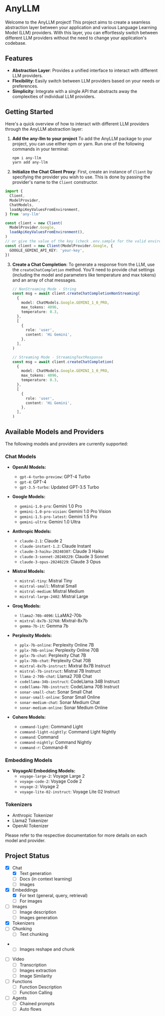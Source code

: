 # AnyLLM

Welcome to the AnyLLM project! This project aims to create a seamless abstraction layer between your application and various Language Learning Model (LLM) providers. With this layer, you can effortlessly switch between different LLM providers without the need to change your application's codebase.

## Features

- **Abstraction Layer**: Provides a unified interface to interact with different LLM providers.
- **Flexibility**: Easily switch between LLM providers based on your needs or preferences.
- **Simplicity**: Integrate with a single API that abstracts away the complexities of individual LLM providers.

## Getting Started

Here's a quick overview of how to interact with different LLM providers through the AnyLLM abstraction layer:

1.  **Add the any-llm to your project**
    To add the AnyLLM package to your project, you can use either npm or yarn. Run one of the following commands in your terminal:

    ```bash
    npm i any-llm
    yarn add any-llm
    ```

2.  **Initialize the Chat Client Proxy**:
    First, create an instance of `Client` by specifying the provider you wish to use. This is done by passing the provider's name to the `Client` constructor.

```typescript
import {
  Client,
  ModelProvider,
  ChatModels,
  loadApiKeyValuesFromEnvironment,
} from 'any-llm'

const client = new Client(
  ModelProvider.Google,
  loadApiKeyValuesFromEnvironment(),
)
// or give the value of the key (check .env.sample for the valid environment keys)
const client = new Client(ModelProvider.Google, {
  GOOGLE_GEMINI_API_KEY: 'your-key',
})
```

3. **Create a Chat Completion**:
   To generate a response from the LLM, use the `createChatCompletion` method. You'll need to provide chat settings (including the model and parameters like temperature and max tokens) and an array of chat messages.

   ```typescript
   // NonStreaming Mode - String
   const msg = await client.createChatCompletionNonStreaming(
     {
       model: ChatModels.Google.GEMINI_1_0_PRO,
       max_tokens: 4096,
       temperature: 0.3,
     },
     [
       {
         role: 'user',
         content: 'Hi Gemini',
       },
     ],
   )

   // Streaming Mode - StreamingTextResponse
   const msg = await client.createChatCompletion(
     {
       model: ChatModels.Google.GEMINI_1_0_PRO,
       max_tokens: 4096,
       temperature: 0.3,
     },
     [
       {
         role: 'user',
         content: 'Hi Gemini',
       },
     ],
   )
   ```

## Available Models and Providers

The following models and providers are currently supported:

### Chat Models

- **OpenAI Models:**
  - `gpt-4-turbo-preview`: GPT-4 Turbo
  - `gpt-4`: GPT-4
  - `gpt-3.5-turbo`: Updated GPT-3.5 Turbo

- **Google Models:**
  - `gemini-1.0-pro`: Gemini 1.0 Pro
  - `gemini-1.0-pro-vision`: Gemini 1.0 Pro Vision
  - `gemini-1.5-pro-latest`: Gemini 1.5 Pro
  - `gemini-ultra`: Gemini 1.0 Ultra

- **Anthropic Models:**
  - `claude-2.1`: Claude 2
  - `claude-instant-1.2`: Claude Instant
  - `claude-3-haiku-20240307`: Claude 3 Haiku
  - `claude-3-sonnet-20240229`: Claude 3 Sonnet
  - `claude-3-opus-20240229`: Claude 3 Opus

- **Mistral Models:**
  - `mistral-tiny`: Mistral Tiny
  - `mistral-small`: Mistral Small
  - `mistral-medium`: Mistral Medium
  - `mistral-large-2402`: Mistral Large

- **Groq Models:**
  - `llama2-70b-4096`: LLaMA2-70b
  - `mixtral-8x7b-32768`: Mixtral-8x7b
  - `gemma-7b-it`: Gemma 7b

- **Perplexity Models:**
  - `pplx-7b-online`: Perplexity Online 7B
  - `pplx-70b-online`: Perplexity Online 70B
  - `pplx-7b-chat`: Perplexity Chat 7B
  - `pplx-70b-chat`: Perplexity Chat 70B
  - `mixtral-8x7b-instruct`: Mixtral 8x7B Instruct
  - `mistral-7b-instruct`: Mistral 7B Instruct
  - `llama-2-70b-chat`: Llama2 70B Chat
  - `codellama-34b-instruct`: CodeLlama 34B Instruct
  - `codellama-70b-instruct`: CodeLlama 70B Instruct
  - `sonar-small-chat`: Sonar Small Chat
  - `sonar-small-online`: Sonar Small Online
  - `sonar-medium-chat`: Sonar Medium Chat
  - `sonar-medium-online`: Sonar Medium Online

- **Cohere Models:**
  - `command-light`: Command Light
  - `command-light-nightly`: Command Light Nightly
  - `command`: Command
  - `command-nightly`: Command Nightly
  - `command-r`: Command-R


### Embedding Models

- **VoyageAI Embedding Models:**
  - `voyage-large-2`: Voyage Large 2
  - `voyage-code-2`: Voyage Code 2
  - `voyage-2`: Voyage 2
  - `voyage-lite-02-instruct`: Voyage Lite 02 Instruct

### Tokenizers

- Anthropic Tokenizer
- Llama2 Tokenizer
- OpenAI Tokenizer


Please refer to the respective documentation for more details on each model and provider.

## Project Status

- [x] Chat
  - [x] Text generation
  - [ ] Docs (in context learning)
  - [ ] Images
- [x] Embeddings
  - [x] For text (general, query, retrieval)
  - [ ] For images
- [ ] Images
  - [ ] Image description
  - [ ] Images generation
- [X] Tokenizers
- [ ] Chunking
  - [ ] Text chunking
- - [ ] Images reshape and chunk
- [ ] Video
  - [ ] Transcription
  - [ ] Images extraction
  - [ ] Image Similarity
- [ ] Functions
  - [ ] Function Description
  - [ ] Function Calling
- [ ] Agents
  - [ ] Chained prompts
  - [ ] Auto flows
